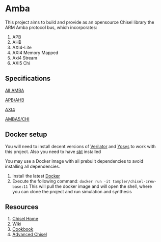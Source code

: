 # Amba

This project aims to build and provide as an opensource Chisel library the ARM Amba protocol bus, which incorporates:

1. APB
2. AHB
3. AXI4-Lite
4. AXI4 Memory Mapped
5. Axi4 Stream
6. AXI5 Chi

## Specifications

[All AMBA](https://developer.arm.com/documentation/search/5eec73ece24a5e02d07b2761)

[APB/AHB](https://developer.arm.com/documentation/ihi0024/c/preface)

[AXI4](https://developer.arm.com/documentation/ihi0022/e)

[AMBA5/CHI](https://documentation-service.arm.com/static/5f1061df0daa596235e7bfd6)

## Docker setup

You will need to install decent versions of [Verilator](https://www.veripool.org/) and [Yosys](http://www.clifford.at/yosys/) to work with this project. Also you need to have [sbt](https://www.scala-sbt.org/) installed

You may use a Docker image with all prebuilt dependencies to avoid installing all dependencies. 

1. Install the latest [Docker](https://docs.docker.com/engine/install/)
2. Execute the following command: `docker run -it tampler/chisel-crew-base:11`
This will pull the docker image and will open the shell, where you can clone the project and run simulation and synthesis


## Resources 
1. [Chisel Home](https://www.chisel-lang.org/)
2. [Wiki](https://github.com/freechipsproject/chisel3/wiki)
3. [Cookbook](https://github.com/freechipsproject/chisel3/wiki/Cookbook)
3. [Advanced Chisel](https://inst.eecs.berkeley.edu/~cs250/sp17/handouts/advanced-chisel.pdf)
